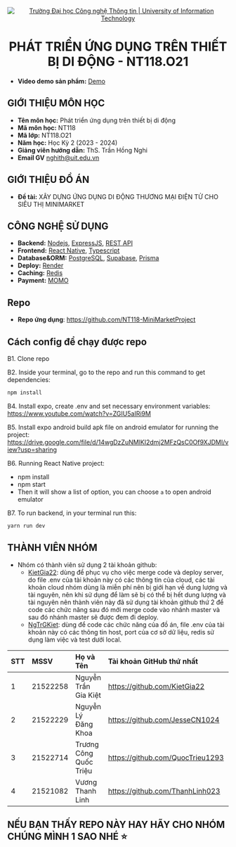 <p align="center">
  <a href="https://www.uit.edu.vn/" title="Trường Đại học Công nghệ Thông tin" style="border: none;">
    <img src="https://i.imgur.com/WmMnSRt.png" alt="Trường Đại học Công nghệ Thông tin | University of Information Technology">
  </a>
</p>

<h1 align="center"><b>PHÁT TRIỂN ỨNG DỤNG TRÊN THIẾT BỊ DI ĐỘNG - NT118.O21</b></h1>
<!--  -->

- **Video demo sản phẩm:** [Demo](https://www.youtube.com/watch?v=FopqH-NjLrE)

## GIỚI THIỆU MÔN HỌC

-   **Tên môn học:** Phát triển ứng dụng trên thiết bị di động 
-   **Mã môn học:** NT118
-   **Mã lớp:** NT118.O21
-   **Năm học:** Học Kỳ 2 (2023 - 2024)
-   **Giảng viên hướng dẫn:** ThS. Trần Hồng Nghi
-   **Email GV** nghith@uit.edu.vn

## GIỚI THIỆU ĐỒ ÁN

-   **Đề tài:** XÂY DỰNG ỨNG DỤNG DI ĐỘNG THƯƠNG MẠI ĐIỆN TỬ CHO SIÊU THỊ MINIMARKET

## CÔNG NGHỆ SỬ DỤNG

-   **Backend:** [Nodejs](https://nodejs.org/en), [ExpressJS](https://expressjs.com/), [REST API](https://restfulapi.net/)
-   **Frontend:** [React Native](https://reactnative.dev/), [Typescript](https://www.typescriptlang.org/)
-   **Database&ORM:** [PostgreSQL](https://www.postgresql.org/), [Supabase](https://supabase.com/), [Prisma](https://www.prisma.io/)
-   **Deploy:** [Render](https://render.com/)
-   **Caching:** [Redis](https://app.redislabs.com/)
-   **Payment:** [MOMO](https://github.com/momo-wallet/payment/blob/master/nodejs/CollectionLink.js)

## Repo
-   **Repo ứng dụng**: https://github.com/NT118-MiniMarketProject

## Cách config để chạy được repo
B1. Clone repo 

B2. Inside your terminal, go to the repo and run this command to get dependencies:
```bash
npm install
```

B4. Install expo, create .env and set necessary environment variables: https://www.youtube.com/watch?v=ZGIU5aIRi9M

B5. Install expo android build apk file on android emulator for running the project: https://drive.google.com/file/d/14wgDzZuNMlKI2dmj2MFzQsC0Of9XJDMI/view?usp=sharing

B6. Running React Native project:
* npm install
* npm start 
* Then it will show a list of option, you can choose `a` to open android emulator

B7. To run backend, in your terminal run this:
```bash
yarn run dev
```

## THÀNH VIÊN NHÓM

- Nhóm có thành viên sử dụng 2 tài khoản github:
  - [KietGia22](https://github.com/KietGia22): dùng để phục vụ cho việc merge code và deploy server, do file .env của tài khoản này có các thông tin của cloud, các tài khoản cloud nhóm dùng là miễn phí nên bị giới hạn về dung lượng và tài nguyên, nên khi sử dụng để làm sẽ bị có thể bị hết dung lượng và tài nguyên nên thành viên này đã sử dụng tài khoản github thứ 2 để code các chức năng sau đó mới merge code vào nhánh master và sau đó nhánh master sẽ được đem đi deploy.
  - [NgTrGKiet](https://github.com/NgTrGKiet): dùng để code các chức năng của đồ án, file .env của tài khoản này có các thông tin host, port của cơ sở dữ liệu, redis sử dụng làm việc và test dưới local.

| STT | MSSV     | Họ và Tên              | Tài khoản GitHub thứ nhất            | Tài khoản Github thứ hai     |Email                   |
| :-- | :------- | :----------------------| :------------------------------------| :----------------------------| :--------------------- |
| 1   | 21522258 | Nguyễn Trần Gia Kiệt   | https://github.com/KietGia22         | https://github.com/NgTrGKiet | 21522258@gm.uit.edu.vn |
| 2   | 21522229 | Nguyễn Lý Đăng Khoa    | https://github.com/JesseCN1024       |                              | 21522229@gm.uit.edu.vn |
| 3   | 21522714 | Trương Công Quốc Triệu | https://github.com/QuocTrieu1293     |                              | 21522714@gm.uit.edu.vn |
| 4   | 21521082 | Vương Thanh Linh       | https://github.com/ThanhLinh023      |                              | 21521082@gm.uit.edu.vn |

## NẾU BẠN THẤY REPO NÀY HAY HÃY CHO NHÓM CHÚNG MÌNH 1 SAO NHÉ ⭐
